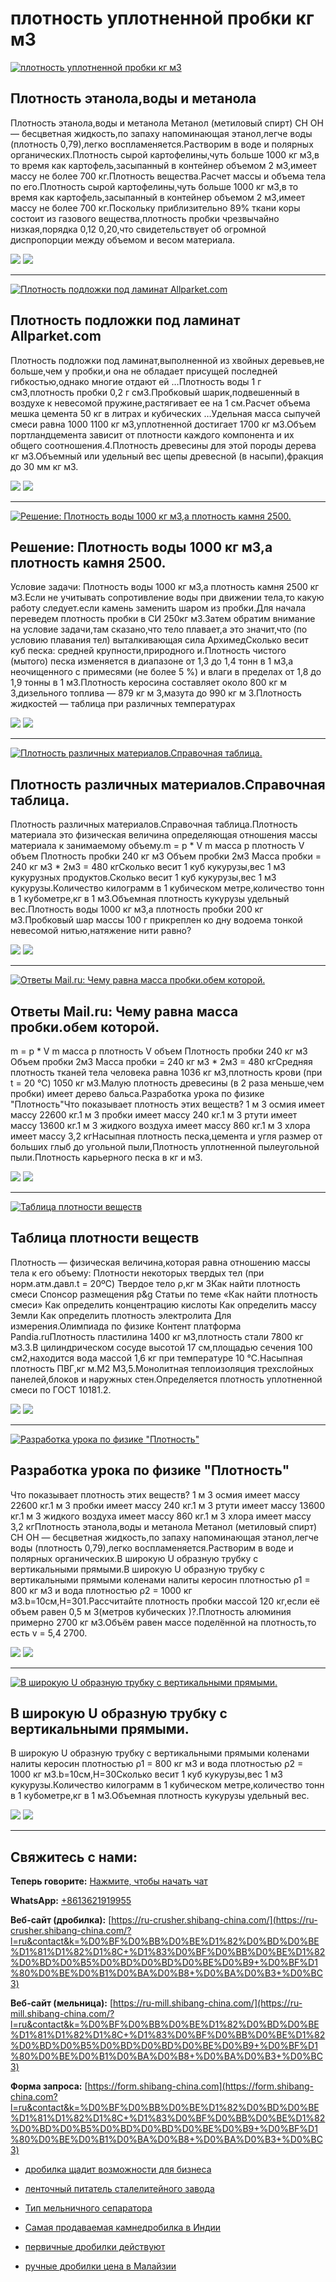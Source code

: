 # плотность уплотненной пробки кг м3

<a href="https://swt.shibang-china.com/?l=ru&img&k=%D0%BF%D0%BB%D0%BE%D1%82%D0%BD%D0%BE%D1%81%D1%82%D1%8C+%D1%83%D0%BF%D0%BB%D0%BE%D1%82%D0%BD%D0%B5%D0%BD%D0%BD%D0%BE%D0%B9+%D0%BF%D1%80%D0%BE%D0%B1%D0%BA%D0%B8+%D0%BA%D0%B3+%D0%BC3" target="_blank">![плотность уплотненной пробки кг м3](http://static.shibang-china.com/all-800x300/418.jpg)</a>

## Плотность этанола,воды и метанола
Плотность этанола,воды и метанола Метанол (метиловый спирт) СН ОН — бесцветная жидкость,по запаху напоминающая этанол,легче воды (плотность 0,79),легко воспламеняется.Растворим в воде и полярных органических.Плотность сырой картофелины,чуть больше 1000 кг м3,в то время как картофель,засыпанный в контейнер объемом 2 м3,имеет массу не более 700 кг.Плотность вещества.Расчет массы и объема тела по его.Плотность сырой картофелины,чуть больше 1000 кг м3,в то время как картофель,засыпанный в контейнер объемом 2 м3,имеет массу не более 700 кг.Поскольку приблизительно 89% ткани коры состоит из газового вещества,плотность пробки чрезвычайно низкая,порядка 0,12 0,20,что свидетельствует об огромной диспропорции между объемом и весом материала.


<a href="https://whatsapp.shibangsoft.com/WhatsApp.php" target="_blank" title="WhatsApp">![](http://static.shibang-china.com/icon/whatsapp.png)</a> <a href="https://swt.shibang-china.com/?l=ru&icon&k=%D0%BF%D0%BB%D0%BE%D1%82%D0%BD%D0%BE%D1%81%D1%82%D1%8C+%D1%83%D0%BF%D0%BB%D0%BE%D1%82%D0%BD%D0%B5%D0%BD%D0%BD%D0%BE%D0%B9+%D0%BF%D1%80%D0%BE%D0%B1%D0%BA%D0%B8+%D0%BA%D0%B3+%D0%BC3" target="_blank">![](http://static.shibang-china.com/icon/chat-ru.png)</a>

---

<a href="https://swt.shibang-china.com/?l=ru&img&k=%D0%BF%D0%BB%D0%BE%D1%82%D0%BD%D0%BE%D1%81%D1%82%D1%8C+%D1%83%D0%BF%D0%BB%D0%BE%D1%82%D0%BD%D0%B5%D0%BD%D0%BD%D0%BE%D0%B9+%D0%BF%D1%80%D0%BE%D0%B1%D0%BA%D0%B8+%D0%BA%D0%B3+%D0%BC3" target="_blank">![Плотность подложки под ламинат Allparket.com](http://static.shibang-china.com/all-800x300/1357.jpg)</a>

## Плотность подложки под ламинат Allparket.com
Плотность подложки под ламинат,выполненной из хвойных деревьев,не больше,чем у пробки,и она не обладает присущей последней гибкостью,однако многие отдают ей …Плотность воды 1 г см3,плотность пробки 0,2 г см3.Пробковый шарик,подвешенный в воздухе к невесомой пружине,растягивает ее на 1 см.Расчет объема мешка цемента 50 кг в литрах и кубических …Удельная масса сыпучей смеси равна 1000 1100 кг м3,уплотненной достигает 1700 кг м3.Объем портландцемента зависит от плотности каждого компонента и их общего соотношения.4.Плотность древесины для этой породы дерева кг м3.Объемный или удельный вес щепы древесной (в насыпи),фракция до 30 мм кг м3.


<a href="https://whatsapp.shibangsoft.com/WhatsApp.php" target="_blank" title="WhatsApp">![](http://static.shibang-china.com/icon/whatsapp.png)</a> <a href="https://swt.shibang-china.com/?l=ru&icon&k=%D0%BF%D0%BB%D0%BE%D1%82%D0%BD%D0%BE%D1%81%D1%82%D1%8C+%D1%83%D0%BF%D0%BB%D0%BE%D1%82%D0%BD%D0%B5%D0%BD%D0%BD%D0%BE%D0%B9+%D0%BF%D1%80%D0%BE%D0%B1%D0%BA%D0%B8+%D0%BA%D0%B3+%D0%BC3" target="_blank">![](http://static.shibang-china.com/icon/chat-ru.png)</a>

---

<a href="https://swt.shibang-china.com/?l=ru&img&k=%D0%BF%D0%BB%D0%BE%D1%82%D0%BD%D0%BE%D1%81%D1%82%D1%8C+%D1%83%D0%BF%D0%BB%D0%BE%D1%82%D0%BD%D0%B5%D0%BD%D0%BD%D0%BE%D0%B9+%D0%BF%D1%80%D0%BE%D0%B1%D0%BA%D0%B8+%D0%BA%D0%B3+%D0%BC3" target="_blank">![Решение: Плотность воды 1000 кг м3,а плотность камня 2500.](http://static.shibang-china.com/all-800x300/1431.jpg)</a>

## Решение: Плотность воды 1000 кг м3,а плотность камня 2500.
Условие задачи: Плотность воды 1000 кг м3,а плотность камня 2500 кг м3.Если не учитывать сопротивление воды при движении тела,то какую работу следует.если камень заменить шаром из пробки.Для начала переведем плотность пробки в СИ 250кг м3.Затем обратим внимание на условие задачи,там сказано,что тело плавает,а это значит,что (по условию плавания тел) выталкивающая сила АрхимедСколько весит куб песка: средней крупности,природного и.Плотность чистого (мытого) песка изменяется в диапазоне от 1,3 до 1,4 тонн в 1 м3,а неочищенного с примесями (не более 5 %) и влаги в пределах от 1,8 до 1,9 тонны в 1 м3.Плотность керосина составляет около 800 кг м 3,дизельного топлива — 879 кг м 3,мазута до 990 кг м 3.Плотность жидкостей — таблица при различных температурах


<a href="https://whatsapp.shibangsoft.com/WhatsApp.php" target="_blank" title="WhatsApp">![](http://static.shibang-china.com/icon/whatsapp.png)</a> <a href="https://swt.shibang-china.com/?l=ru&icon&k=%D0%BF%D0%BB%D0%BE%D1%82%D0%BD%D0%BE%D1%81%D1%82%D1%8C+%D1%83%D0%BF%D0%BB%D0%BE%D1%82%D0%BD%D0%B5%D0%BD%D0%BD%D0%BE%D0%B9+%D0%BF%D1%80%D0%BE%D0%B1%D0%BA%D0%B8+%D0%BA%D0%B3+%D0%BC3" target="_blank">![](http://static.shibang-china.com/icon/chat-ru.png)</a>

---

<a href="https://swt.shibang-china.com/?l=ru&img&k=%D0%BF%D0%BB%D0%BE%D1%82%D0%BD%D0%BE%D1%81%D1%82%D1%8C+%D1%83%D0%BF%D0%BB%D0%BE%D1%82%D0%BD%D0%B5%D0%BD%D0%BD%D0%BE%D0%B9+%D0%BF%D1%80%D0%BE%D0%B1%D0%BA%D0%B8+%D0%BA%D0%B3+%D0%BC3" target="_blank">![Плотность различных материалов.Справочная таблица.](http://static.shibang-china.com/all-800x300/322.jpg)</a>

## Плотность различных материалов.Справочная таблица.
Плотность различных материалов.Справочная таблица.Плотность материала это физическая величина определяющая отношения массы материала к занимаемому объему.m = p * V m масса p плотность V объем Плотность пробки 240 кг м3 Объем пробки 2м3 Масса пробки = 240 кг м3 * 2м3 = 480 кгСколько весит 1 куб кукурузы,вес 1 м3 кукурузных продуктов.Сколько весит 1 куб кукурузы,вес 1 м3 кукурузы.Количество килограмм в 1 кубическом метре,количество тонн в 1 кубометре,кг в 1 м3.Объемная плотность кукурузы удельный вес.Плотность воды 1000 кг м3,а плотность пробки 200 кг м3.Пробковый шар массы 100 г прикреплен ко дну водоема тонкой невесомой нитью,натяжение нити равно?


<a href="https://whatsapp.shibangsoft.com/WhatsApp.php" target="_blank" title="WhatsApp">![](http://static.shibang-china.com/icon/whatsapp.png)</a> <a href="https://swt.shibang-china.com/?l=ru&icon&k=%D0%BF%D0%BB%D0%BE%D1%82%D0%BD%D0%BE%D1%81%D1%82%D1%8C+%D1%83%D0%BF%D0%BB%D0%BE%D1%82%D0%BD%D0%B5%D0%BD%D0%BD%D0%BE%D0%B9+%D0%BF%D1%80%D0%BE%D0%B1%D0%BA%D0%B8+%D0%BA%D0%B3+%D0%BC3" target="_blank">![](http://static.shibang-china.com/icon/chat-ru.png)</a>

---

<a href="https://swt.shibang-china.com/?l=ru&img&k=%D0%BF%D0%BB%D0%BE%D1%82%D0%BD%D0%BE%D1%81%D1%82%D1%8C+%D1%83%D0%BF%D0%BB%D0%BE%D1%82%D0%BD%D0%B5%D0%BD%D0%BD%D0%BE%D0%B9+%D0%BF%D1%80%D0%BE%D0%B1%D0%BA%D0%B8+%D0%BA%D0%B3+%D0%BC3" target="_blank">![Ответы Mail.ru: Чему равна масса пробки.обем которой.](http://static.shibang-china.com/all-800x300/1140.jpg)</a>

## Ответы Mail.ru: Чему равна масса пробки.обем которой.
m = p * V m масса p плотность V объем Плотность пробки 240 кг м3 Объем пробки 2м3 Масса пробки = 240 кг м3 * 2м3 = 480 кгСредняя плотность тканей тела человека равна 1036 кг м3,плотность крови (при t = 20 &#176;C) 1050 кг м3.Малую плотность древесины (в 2 раза меньше,чем пробки) имеет дерево бальса.Разработка урока по физике &quot;Плотность&quot;Что показывает плотность этих веществ? 1 м 3 осмия имеет массу 22600 кг.1 м 3 пробки имеет массу 240 кг.1 м 3 ртути имеет массу 13600 кг.1 м 3 жидкого воздуха имеет массу 860 кг.1 м 3 хлора имеет массу 3,2 кгНасыпная плотность песка,цемента и угля размер от больших глыб до угольной пыли,Плотность уплотненной пылеугольной пыли.Плотность карьерного песка в кг и м3.


<a href="https://whatsapp.shibangsoft.com/WhatsApp.php" target="_blank" title="WhatsApp">![](http://static.shibang-china.com/icon/whatsapp.png)</a> <a href="https://swt.shibang-china.com/?l=ru&icon&k=%D0%BF%D0%BB%D0%BE%D1%82%D0%BD%D0%BE%D1%81%D1%82%D1%8C+%D1%83%D0%BF%D0%BB%D0%BE%D1%82%D0%BD%D0%B5%D0%BD%D0%BD%D0%BE%D0%B9+%D0%BF%D1%80%D0%BE%D0%B1%D0%BA%D0%B8+%D0%BA%D0%B3+%D0%BC3" target="_blank">![](http://static.shibang-china.com/icon/chat-ru.png)</a>

---

<a href="https://swt.shibang-china.com/?l=ru&img&k=%D0%BF%D0%BB%D0%BE%D1%82%D0%BD%D0%BE%D1%81%D1%82%D1%8C+%D1%83%D0%BF%D0%BB%D0%BE%D1%82%D0%BD%D0%B5%D0%BD%D0%BD%D0%BE%D0%B9+%D0%BF%D1%80%D0%BE%D0%B1%D0%BA%D0%B8+%D0%BA%D0%B3+%D0%BC3" target="_blank">![Таблица плотности веществ](http://static.shibang-china.com/all-800x300/1134.jpg)</a>

## Таблица плотности веществ
Плотность — физическая величина,которая равна отношению массы тела к его объему: Плотности некоторых твердых тел (при норм.атм.давл.t = 20&#186;C) Твердое тело ρ,кг м 3Как найти плотность смеси Спонсор размещения p&amp;g Статьи по теме &#171;Как найти плотность смеси&#187; Как определить концентрацию кислоты Как определить массу Земли Как определить плотность электролита Для измерения.Олимпиада по физике Контент платформа Pandia.ruПлотность пластилина 1400 кг м3,плотность стали 7800 кг м3.3.В цилиндрическом сосуде высотой 17 см,площадью сечения 100 см2,находится вода массой 1,6 кг при температуре 10 &#176;С.Насыпная плотность ПВГ,кг м.М2 М3,5.Монолитная теплоизоляция трехслойных панелей,блоков и наружных стен.Определяется плотность уплотненной смеси по ГОСТ 10181.2.


<a href="https://whatsapp.shibangsoft.com/WhatsApp.php" target="_blank" title="WhatsApp">![](http://static.shibang-china.com/icon/whatsapp.png)</a> <a href="https://swt.shibang-china.com/?l=ru&icon&k=%D0%BF%D0%BB%D0%BE%D1%82%D0%BD%D0%BE%D1%81%D1%82%D1%8C+%D1%83%D0%BF%D0%BB%D0%BE%D1%82%D0%BD%D0%B5%D0%BD%D0%BD%D0%BE%D0%B9+%D0%BF%D1%80%D0%BE%D0%B1%D0%BA%D0%B8+%D0%BA%D0%B3+%D0%BC3" target="_blank">![](http://static.shibang-china.com/icon/chat-ru.png)</a>

---

<a href="https://swt.shibang-china.com/?l=ru&img&k=%D0%BF%D0%BB%D0%BE%D1%82%D0%BD%D0%BE%D1%81%D1%82%D1%8C+%D1%83%D0%BF%D0%BB%D0%BE%D1%82%D0%BD%D0%B5%D0%BD%D0%BD%D0%BE%D0%B9+%D0%BF%D1%80%D0%BE%D0%B1%D0%BA%D0%B8+%D0%BA%D0%B3+%D0%BC3" target="_blank">![Разработка урока по физике &quot;Плотность&quot;](http://static.shibang-china.com/all-800x300/890.jpg)</a>

## Разработка урока по физике &quot;Плотность&quot;
Что показывает плотность этих веществ? 1 м 3 осмия имеет массу 22600 кг.1 м 3 пробки имеет массу 240 кг.1 м 3 ртути имеет массу 13600 кг.1 м 3 жидкого воздуха имеет массу 860 кг.1 м 3 хлора имеет массу 3,2 кгПлотность этанола,воды и метанола Метанол (метиловый спирт) СН ОН — бесцветная жидкость,по запаху напоминающая этанол,легче воды (плотность 0,79),легко воспламеняется.Растворим в воде и полярных органических.В широкую U образную трубку с вертикальными прямыми.В широкую U образную трубку с вертикальными прямыми коленами налиты керосин плотностью ρ1 = 800 кг м3 и вода плотностью ρ2 = 1000 кг м3.b=10см,H=301.Рассчитайте плотность пробки массой 120 кг,если её объем равен 0,5 м 3(метров кубических )?.Плотность алюминия примерно 2700 кг м3.Объём равен массе поделённой на плотность,то есть v = 5,4 2700.


<a href="https://whatsapp.shibangsoft.com/WhatsApp.php" target="_blank" title="WhatsApp">![](http://static.shibang-china.com/icon/whatsapp.png)</a> <a href="https://swt.shibang-china.com/?l=ru&icon&k=%D0%BF%D0%BB%D0%BE%D1%82%D0%BD%D0%BE%D1%81%D1%82%D1%8C+%D1%83%D0%BF%D0%BB%D0%BE%D1%82%D0%BD%D0%B5%D0%BD%D0%BD%D0%BE%D0%B9+%D0%BF%D1%80%D0%BE%D0%B1%D0%BA%D0%B8+%D0%BA%D0%B3+%D0%BC3" target="_blank">![](http://static.shibang-china.com/icon/chat-ru.png)</a>

---

<a href="https://swt.shibang-china.com/?l=ru&img&k=%D0%BF%D0%BB%D0%BE%D1%82%D0%BD%D0%BE%D1%81%D1%82%D1%8C+%D1%83%D0%BF%D0%BB%D0%BE%D1%82%D0%BD%D0%B5%D0%BD%D0%BD%D0%BE%D0%B9+%D0%BF%D1%80%D0%BE%D0%B1%D0%BA%D0%B8+%D0%BA%D0%B3+%D0%BC3" target="_blank">![В широкую U образную трубку с вертикальными прямыми.](http://static.shibang-china.com/all-800x300/314.jpg)</a>

## В широкую U образную трубку с вертикальными прямыми.
В широкую U образную трубку с вертикальными прямыми коленами налиты керосин плотностью ρ1 = 800 кг м3 и вода плотностью ρ2 = 1000 кг м3.b=10см,H=30Сколько весит 1 куб кукурузы,вес 1 м3 кукурузы.Количество килограмм в 1 кубическом метре,количество тонн в 1 кубометре,кг в 1 м3.Объемная плотность кукурузы удельный вес.

<a href="https://whatsapp.shibangsoft.com/WhatsApp.php" target="_blank" title="WhatsApp">![](http://static.shibang-china.com/icon/whatsapp.png)</a> <a href="https://swt.shibang-china.com/?l=ru&icon&k=%D0%BF%D0%BB%D0%BE%D1%82%D0%BD%D0%BE%D1%81%D1%82%D1%8C+%D1%83%D0%BF%D0%BB%D0%BE%D1%82%D0%BD%D0%B5%D0%BD%D0%BD%D0%BE%D0%B9+%D0%BF%D1%80%D0%BE%D0%B1%D0%BA%D0%B8+%D0%BA%D0%B3+%D0%BC3" target="_blank">![](http://static.shibang-china.com/icon/chat-ru.png)</a>

---
## Свяжитесь с нами:

**Теперь говорите:** [Нажмите, чтобы начать чат](https://swt.shibang-china.com?l=ru&contact&k=%D0%BF%D0%BB%D0%BE%D1%82%D0%BD%D0%BE%D1%81%D1%82%D1%8C+%D1%83%D0%BF%D0%BB%D0%BE%D1%82%D0%BD%D0%B5%D0%BD%D0%BD%D0%BE%D0%B9+%D0%BF%D1%80%D0%BE%D0%B1%D0%BA%D0%B8+%D0%BA%D0%B3+%D0%BC3)

**WhatsApp:**  [+8613621919955](https://whatsapp.shibangsoft.com/WhatsApp.php)

**Веб-сайт (дробилка):** [https://ru-crusher.shibang-china.com/](https://ru-crusher.shibang-china.com/?l=ru&contact&k=%D0%BF%D0%BB%D0%BE%D1%82%D0%BD%D0%BE%D1%81%D1%82%D1%8C+%D1%83%D0%BF%D0%BB%D0%BE%D1%82%D0%BD%D0%B5%D0%BD%D0%BD%D0%BE%D0%B9+%D0%BF%D1%80%D0%BE%D0%B1%D0%BA%D0%B8+%D0%BA%D0%B3+%D0%BC3)

**Веб-сайт (мельница):** [https://ru-mill.shibang-china.com/](https://ru-mill.shibang-china.com/?l=ru&contact&k=%D0%BF%D0%BB%D0%BE%D1%82%D0%BD%D0%BE%D1%81%D1%82%D1%8C+%D1%83%D0%BF%D0%BB%D0%BE%D1%82%D0%BD%D0%B5%D0%BD%D0%BD%D0%BE%D0%B9+%D0%BF%D1%80%D0%BE%D0%B1%D0%BA%D0%B8+%D0%BA%D0%B3+%D0%BC3)

**Форма запроса:** [https://form.shibang-china.com](https://form.shibang-china.com?l=ru&contact&k=%D0%BF%D0%BB%D0%BE%D1%82%D0%BD%D0%BE%D1%81%D1%82%D1%8C+%D1%83%D0%BF%D0%BB%D0%BE%D1%82%D0%BD%D0%B5%D0%BD%D0%BD%D0%BE%D0%B9+%D0%BF%D1%80%D0%BE%D0%B1%D0%BA%D0%B8+%D0%BA%D0%B3+%D0%BC3)

* [дробилка щадит возможности для бизнеса](../132/%D0%B4%D1%80%D0%BE%D0%B1%D0%B8%D0%BB%D0%BA%D0%B0%20%D1%89%D0%B0%D0%B4%D0%B8%D1%82%20%D0%B2%D0%BE%D0%B7%D0%BC%D0%BE%D0%B6%D0%BD%D0%BE%D1%81%D1%82%D0%B8%20%D0%B4%D0%BB%D1%8F%20%D0%B1%D0%B8%D0%B7%D0%BD%D0%B5%D1%81%D0%B0.md)

* [ленточный питатель сталелитейного завода](../135/%D0%BB%D0%B5%D0%BD%D1%82%D0%BE%D1%87%D0%BD%D1%8B%D0%B9%20%D0%BF%D0%B8%D1%82%D0%B0%D1%82%D0%B5%D0%BB%D1%8C%20%D1%81%D1%82%D0%B0%D0%BB%D0%B5%D0%BB%D0%B8%D1%82%D0%B5%D0%B9%D0%BD%D0%BE%D0%B3%D0%BE%20%D0%B7%D0%B0%D0%B2%D0%BE%D0%B4%D0%B0.md)

* [Тип мельничного сепаратора](../133/%D0%A2%D0%B8%D0%BF%20%D0%BC%D0%B5%D0%BB%D1%8C%D0%BD%D0%B8%D1%87%D0%BD%D0%BE%D0%B3%D0%BE%20%D1%81%D0%B5%D0%BF%D0%B0%D1%80%D0%B0%D1%82%D0%BE%D1%80%D0%B0.md)

* [Самая продаваемая камнедробилка в Индии](../133/%D0%A1%D0%B0%D0%BC%D0%B0%D1%8F%20%D0%BF%D1%80%D0%BE%D0%B4%D0%B0%D0%B2%D0%B0%D0%B5%D0%BC%D0%B0%D1%8F%20%D0%BA%D0%B0%D0%BC%D0%BD%D0%B5%D0%B4%D1%80%D0%BE%D0%B1%D0%B8%D0%BB%D0%BA%D0%B0%20%D0%B2%20%D0%98%D0%BD%D0%B4%D0%B8%D0%B8.md)

* [первичные дробилки действуют](../135/%D0%BF%D0%B5%D1%80%D0%B2%D0%B8%D1%87%D0%BD%D1%8B%D0%B5%20%D0%B4%D1%80%D0%BE%D0%B1%D0%B8%D0%BB%D0%BA%D0%B8%20%D0%B4%D0%B5%D0%B9%D1%81%D1%82%D0%B2%D1%83%D1%8E%D1%82.md)

* [ручные дробилки цена в Малайзии](../133/%D1%80%D1%83%D1%87%D0%BD%D1%8B%D0%B5%20%D0%B4%D1%80%D0%BE%D0%B1%D0%B8%D0%BB%D0%BA%D0%B8%20%D1%86%D0%B5%D0%BD%D0%B0%20%D0%B2%20%D0%9C%D0%B0%D0%BB%D0%B0%D0%B9%D0%B7%D0%B8%D0%B8.md)